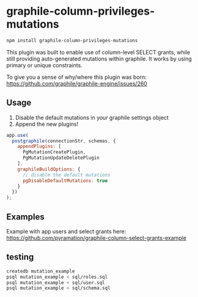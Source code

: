 # graphile-column-privileges-mutations 

```sh
npm install graphile-column-privileges-mutations 
```

This plugin was built to enable use of column-level SELECT grants, while still providing auto-generated mutations within graphile. It works by using primary or unique constraints.

To give you a sense of why/where this plugin was born: https://github.com/graphile/graphile-engine/issues/260

## Usage

1. Disable the default mutations in your graphile settings object
2. Append the new plugins!

```js
app.use(
  postgraphile(connectionStr, schemas, {
    appendPlugins: [
      PgMutationCreatePlugin,
      PgMutationUpdateDeletePlugin
    ],
    graphileBuildOptions: {
      // disable the default mutations
      pgDisableDefaultMutations: true
    }
  })
);
```

## Examples

Example with app users and select grants here: https://github.com/pyramation/graphile-column-select-grants-example


## testing

```sh
createdb mutation_example
psql mutation_example < sql/roles.sql
psql mutation_example < sql/user.sql
psql mutation_example < sql/schema.sql
```
